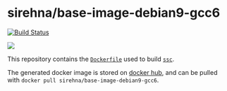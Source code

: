 # sirehna/base-image-debian9-gcc6

[![Build Status](https://travis-ci.org/sirehna/base-image-debian9-gcc6.svg?branch=master)](https://travis-ci.org/sirehna/base-image-debian9-gcc6)

[![](https://images.microbadger.com/badges/image/sirehna/base-image-debian9-gcc6.svg)](https://microbadger.com/images/sirehna/base-image-debian9-gcc6 "sirehna/base-image-debian9-gcc6")

This repository contains the [`Dockerfile`](Dockerfile) used to build [`ssc`](https://github.com/sirehna/ssc).

The generated docker image is stored on [docker hub](https://hub.docker.com/r/sirehna/base-image-debian9-gcc6),
and can be pulled with `docker pull sirehna/base-image-debian9-gcc6`.
